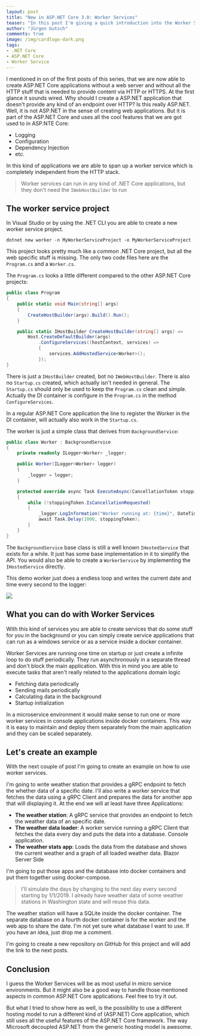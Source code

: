 ```yaml
---
layout: post
title: "New in ASP.NET Core 3.0: Worker Services"
teaser: "In this post I'm giving a quick introduction into the Worker Services and what you can do with it. I'm also introducing a small project that shows the usage of Worker Services, gRPC and many more cool new ASP.NET Core 3.0 stuff."
author: "Jürgen Gutsch"
comments: true
image: /img/cardlogo-dark.png
tags: 
- .NET Core
- ASP.NET Core
- Worker Service
---
```


I mentioned in on of the first posts of this series, that we are now able to create ASP.NET Core applications without a web server and without all the HTTP stuff that is needed to provide content via HTTP or HTTPS. At the first glance it sounds wired. Why should I create a ASP.NET application that doesn't provide any kind of an endpoint over HTTP? Is this really ASP.NET. Well, it is not ASP.NET in the sense of creating web applications. But it is part of the ASP.NET Core and uses all the cool features that we are got used to in ASP.NTE Core:

* Logging
* Configuration
* Dependency Injection
* etc.

In this kind of applications we are able to span up a worker service which is completely independent from the HTTP stack. 

> Worker services can run in any kind of .NET Core applications, but they don't need the `IWebHostBuilder` to run

## The worker service project

In Visual Studio or by using the .NET CLI you are able to create a new worker service project. 

``` shell
dotnet new worker -n MyWorkerServiceProject -o MyWorkerServiceProject
```

This project looks pretty much like a common .NET Core project, but all the web specific stuff is missing. The only two code files here are the `Program.cs` and a `Worker.cs`.

The `Program.cs` looks a little different compared to the other ASP.NET Core projects:

```csharp
public class Program
{
    public static void Main(string[] args)
    {
        CreateHostBuilder(args).Build().Run();
    }

    public static IHostBuilder CreateHostBuilder(string[] args) =>
        Host.CreateDefaultBuilder(args)
        	.ConfigureServices((hostContext, services) =>
            {
                services.AddHostedService<Worker>();
            });
}
```

There is just a `IHostBuilder` created, bot no `IWebHostBuilder`. There is also no `Startup.cs` created, which actually isn't needed in general. The `Startup.cs` should only be used to keep the `Program.cs` clean and simple. Actually the DI container is configure in the `Program.cs` in the method `ConfigureServices`.

In a regular ASP.NET Core application the line to register the Worker in the DI container, will actually also work in the `Startup.cs`. 

The worker is just a simple class that derives from `BackgroundService`:

``` csharp
public class Worker : BackgroundService
{
    private readonly ILogger<Worker> _logger;

    public Worker(ILogger<Worker> logger)
    {
        _logger = logger;
    }

    protected override async Task ExecuteAsync(CancellationToken stoppingToken)
    {
        while (!stoppingToken.IsCancellationRequested)
        {
            _logger.LogInformation("Worker running at: {time}", DateTimeOffset.Now);
            await Task.Delay(1000, stoppingToken);
        }
    }
}
```

The `BackgroundService` base class is still a well known `IHostedService` that exists for a while. It just has some base implementation in it to simplify the API. You would also be able to create a `WorkerService` by implementing the `IHostedService` directly.

This demo worker just does a endless loop and writes the current date and time every second to the logger:

![]({{site.baseurl}}/img/workerservice/workerservice.png)

## What you can do with Worker Services

With this kind of services you are able to create services that do some stuff for you in the background or you can simply create service applications that can run as a windows service or as a service inside a docker container.

Worker Services are running one time on startup or just create a infinite loop to do stuff periodically. They run asynchronously in a separate thread and don't block the main application. With this in mind you are able to execute tasks that aren't really related to the applications domain logic

* Fetching data periodically 
* Sending mails periodically 
* Calculating data in the background
* Startup initialization

In a microservice environment it would make sense to run one or more worker services in console applications inside docker containers. This way it is easy to maintain and deploy them separately from the main application and they can be scaled separately.

## Let's create an example

With the next couple of post I'm going to create an example on how to use worker services.

I'm going to write weather station that provides a gRPC endpoint to fetch the whether data of a specific date. I'll also write a worker service that fetches the data using a gRPC Client and prepares the data for another app that will displaying it. At the end we will at least have three Applications:

* **The weather station**: A gRPC service that provides an endpoint to fetch the weather data of an specific date. 
* **The weather data loader**: A worker service running a gRPC Client that fetches the data every day and puts the data into a database. Console application.
* **The weather stats app**: Loads the data from the database and shows the current weather and a graph of all loaded weather data. Blazor Server Side

I'm going to put those apps and the database into docker containers and put them together using docker-compose. 

>  I'll simulate the days by changing to the next day every second starting by 1/1/2019. I already have weather data of some weather stations in Washington state and will reuse this data. 

The weather station will have a SQLite inside the docker container. The separate database on a fourth docker container is for the worker and the web app to share the date. I'm not yet sure what database I want to use. If you have an idea, just drop me a comment.

I'm going to create a new repository on GitHub for this project and will add the link to the next posts.

## Conclusion

I guess the Worker Services will be as most useful in micro service environments. But it might also be a good way to handle those mentioned aspects in common ASP.NET Core applications. Feel free to try it out.

But what I tried to show here as well, is the possibility to use a different hosting model to run a different kind of (ASP.NET) Core application, which still uses all the useful features of the ASP.NET Core framework. The way Microsoft decoupled ASP.NET from the generic hosting model is awesome. 

